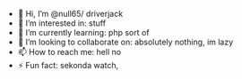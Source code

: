 - 👋 Hi, I’m @null65/ driverjack
- 👀 I’m interested in: stuff
- 🌱 I’m currently learning: php sort of
- 💞️ I’m looking to collaborate on: absolutely nothing, im lazy
- 📫 How to reach me: hell no
- ⚡ Fun fact: sekonda watch, 

<!---
null65/null65 is a ✨ special ✨ repository because its `README.md` (this file) appears on your GitHub profile.
You can click the Preview link to take a look at your changes.
--->
